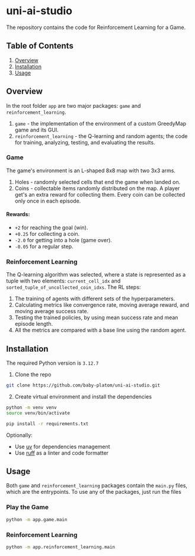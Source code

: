 # uni-ai-studio
The repository contains the code for Reinforcement Learning for a Game.

## Table of Contents
1. [Overview](#overview)
2. [Installation](#installation)
3. [Usage](#usage)

## Overview
In the root folder `app` are two major packages: `game` and `reinforcement_learning`.
1. `game` - the implementation of the environment of a custom GreedyMap game and its GUI.
2. `reinforcement_learning` - the Q-learning and random agents; the code for training, analyzing, testing, and evaluating the results. 

### Game
The game's environment is an L-shaped 8x8 map with two 3x3 arms.
1. Holes - randomly selected cells that end the game when landed on.
2. Coins - collectable items randomly distributed on the map. A player get's an extra reward for collecting them. Every coin can be collected only once in each episode.

#### Rewards:
- `+2` for reaching the goal (win).
- `+0.25` for collecting a coin.
- `-2.0` for getting into a hole (game over).
- `-0.05` for a regular step.

### Reinforcement Learning
The Q-learning algorithm was selected, where a state is represented as a tuple with two elements: `current_cell_idx` and `sorted_tuple_of_uncollected_coin_idxs`. The RL steps:
1. The training of agents with different sets of the hyperparameters.
2. Calculating metrics like convergence rate, moving average reward, and moving average success rate.
3. Testing the trained policies, by using mean success rate and mean episode length.
4. All the metrics are compared with a base line using the random agent. 

## Installation
The required Python version is `3.12.7`

1. Clone the repo
```sh
git clone https://github.com/baby-platom/uni-ai-studio.git
```

2. Create virtual environment and install the dependencies
```sh
python -m venv venv
source venv/bin/activate

pip install -r requirements.txt
```

Optionally: 
- Use [uv](https://docs.astral.sh/uv/) for dependencies management
- Use [ruff](https://docs.astral.sh/ruff/) as a linter and code formatter

## Usage
Both `game` and `reinforcement_learning` packages contain the `main.py` files, which are the entrypoints. To use any of the packages, just run the files

### Play the Game
```sh
python -m app.game.main
```

### Reinforcement Learning
```sh
python -m app.reinforcement_learning.main
```
